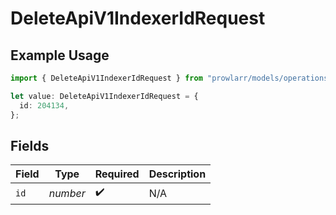 # DeleteApiV1IndexerIdRequest

## Example Usage

```typescript
import { DeleteApiV1IndexerIdRequest } from "prowlarr/models/operations";

let value: DeleteApiV1IndexerIdRequest = {
  id: 204134,
};
```

## Fields

| Field              | Type               | Required           | Description        |
| ------------------ | ------------------ | ------------------ | ------------------ |
| `id`               | *number*           | :heavy_check_mark: | N/A                |